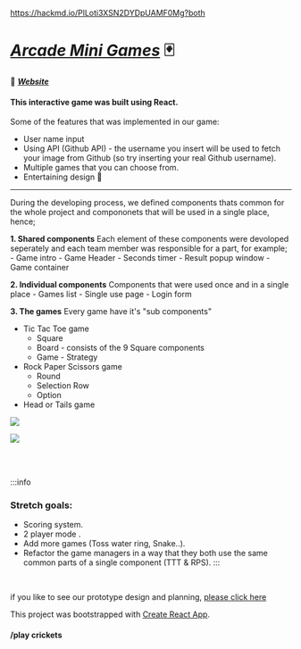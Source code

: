 
https://hackmd.io/PlLoti3XSN2DYDpUAMF0Mg?both

# [*Arcade Mini Games*](https://hackmd.io/RBt-7_jgQC6iImJqWkkBUg) :black_joker:

:triangular_flag_on_post: [***Website***](https://arcade-mini-games.netlify.app/)

#### This interactive game was built using React.


Some of the features that was implemented in our game:
- User name input
- Using API (Github API) - the username you insert will be used to fetch your image from Github (so try inserting your real Github username).
- Multiple games that you can choose from.
-  Entertaining design :game_die: 


----

During the developing process, we defined components thats common for the whole project and compononets that will be used in a single place, hence;


**1. Shared components** 
Each element of these components were devoloped seperately and each team member was responsible for a part, for example;
     - Game intro
     - Game Header
     - Seconds timer
     - Result popup window
     - Game container
     
**2. Individual components**
Components that were used once and in a single place
     - Games list 
     - Single use page
     - Login form
     

**3. The games**
Every game have it's "sub components"
 - Tic Tac Toe game
     - Square 
     - Board - consists of the 9 Square components
     - Game - Strategy
 - Rock Paper Scissors game
     - Round
     - Selection Row 
     - Option 
 - Head or Tails game


![](https://i.imgur.com/uE75ML3.png)


![](https://i.imgur.com/JlZOn9A.png)


<br>
<br>

:::info
### Stretch goals:
- Scoring system.
- 2 player mode .
- Add more games (Toss water ring, Snake..).
- Refactor the game managers in a way that they both use the same common parts of a single component (TTT & RPS).
:::


<br>

if you like to see our prototype design and planning, [please click here](https://hackmd.io/PlLoti3XSN2DYDpUAMF0Mg?both)



This project was bootstrapped with [Create React App](https://github.com/facebook/create-react-app).

#### /play crickets 
